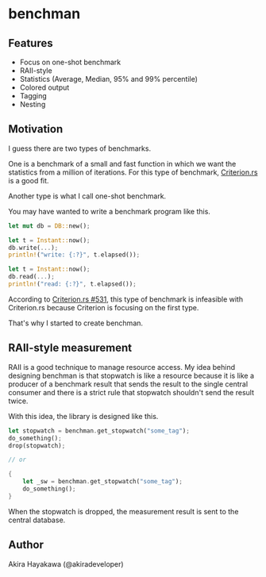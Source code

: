 # benchman

## Features

- Focus on one-shot benchmark
- RAII-style
- Statistics (Average, Median, 95% and 99% percentile)
- Colored output
- Tagging
- Nesting

## Motivation

I guess there are two types of benchmarks.

One is a benchmark of a small and fast function in which we want the statistics
from a million of iterations. For this type of benchmark, [Criterion.rs](https://github.com/bheisler/criterion.rs) is a good fit.

Another type is what I call one-shot benchmark.

You may have wanted to write a benchmark program like this.

```rust
let mut db = DB::new();

let t = Instant::now();
db.write(...);
println!("write: {:?}", t.elapsed());

let t = Instant::now();
db.read(...);
println!("read: {:?}", t.elapsed());
```

According to [Criterion.rs #531](https://github.com/bheisler/criterion.rs/issues/531), this type of benchmark is infeasible with Criterion.rs because Criterion is focusing on the first type.

That's why I started to create benchman.

## RAII-style measurement

RAII is a good technique to manage resource access.
My idea behind designing benchman is that stopwatch is like a resource
because it is like a producer of a benchmark result that sends the result to the
single central consumer and there is a strict rule that stopwatch shouldn't send the result twice.

With this idea, the library is designed like this.

```rust
let stopwatch = benchman.get_stopwatch("some_tag");
do_something();
drop(stopwatch);

// or

{
    let _sw = benchman.get_stopwatch("some_tag");
    do_something();
}
```

When the stopwatch is dropped, the measurement result is sent to the central database.

## Author

Akira Hayakawa (@akiradeveloper)